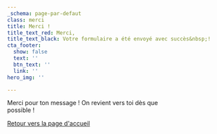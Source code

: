 ```yaml
---
_schema: page-par-defaut
class: merci
title: Merci !
title_text_red: Merci,
title_text_black: Votre formulaire a été envoyé avec succès&nbsp;!
cta_footer:
  show: false
  text: ''
  btn_text: ''
  link: ''
hero_img: ''

---
```

<p style="max-width:26em;">Merci pour ton message ! On revient vers toi dès que possible !</p>

<p><a href="/" class="back-to-news">Retour vers la page d'accueil</a></p>